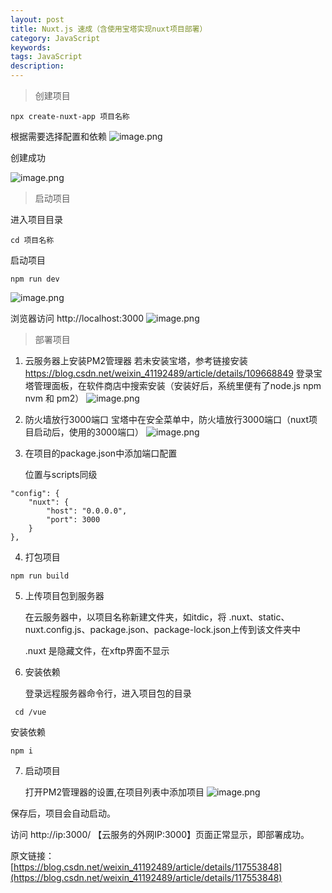 ```yaml
---
layout: post
title: Nuxt.js 速成（含使用宝塔实现nuxt项目部署）
category: JavaScript
keywords: 
tags: JavaScript
description: 
---
```


> 创建项目

```
npx create-nuxt-app 项目名称
```
根据需要选择配置和依赖 
![image.png](https://blog.alonesky.com/storage/article/2021/09/26/Xqeiu0Akn9SJEWznSx5HcoQFQEZLL6eUmSeEv6r7.png)

创建成功

![image.png](https://blog.alonesky.com/storage/article/2021/09/26/xZPMP4cBrToj0V4tpDSPmL9oHkGP3lBENbG4ixWw.png)
> 启动项目

进入项目目录
```
cd 项目名称 
```
启动项目
```
npm run dev
```
![image.png](https://blog.alonesky.com/storage/article/2021/09/26/Ji87KC53fgfwQiMVu4c6aR3lSHwobaBodvNDJxFl.png)

浏览器访问 http://localhost:3000
![image.png](https://blog.alonesky.com/storage/article/2021/09/26/U2Y8rGeyDZRavN10xzvgbEiBTQhYTcYcoimUsc82.png)
> 部署项目

1. 云服务器上安装PM2管理器 
若未安装宝塔，参考链接安装  https://blog.csdn.net/weixin_41192489/article/details/109668849
登录宝塔管理面板，在软件商店中搜索安装（安装好后，系统里便有了node.js  npm nvm 和 pm2）
![image.png](https://blog.alonesky.com/storage/article/2021/09/26/bwPtv9Id7Ud0n70GpqL0cHpeJ6VFFijlPzUGwJfP.png)
2. 防火墙放行3000端口
	宝塔中在安全菜单中，防火墙放行3000端口（nuxt项目启动后，使用的3000端口）
![image.png](https://blog.alonesky.com/storage/article/2021/09/26/oCND006Xjlh1dyDH5EXhbbeplN4BHeTa62yl7DT8.png)
3. 在项目的package.json中添加端口配置

	位置与scripts同级
```
"config": {
    "nuxt": {
        "host": "0.0.0.0",
        "port": 3000
    }
},
```
4. 打包项目
```
npm run build
```
5. 上传项目包到服务器

	在云服务器中，以项目名称新建文件夹，如itdic，将 .nuxt、static、nuxt.config.js、package.json、package-lock.json上传到该文件夹中

	.nuxt 是隐藏文件，在xftp界面不显示

6. 安装依赖

	登录远程服务器命令行，进入项目包的目录
```
 cd /vue
```
安装依赖
```
npm i
```
7. 启动项目

	打开PM2管理器的设置,在项目列表中添加项目
![image.png](https://blog.alonesky.com/storage/article/2021/09/26/yTGSrjJogbLAZqwMsh6PkocaBkZVq0VCgDHHcci8.png)

保存后，项目会自动启动。

访问 http://ip:3000/ 【云服务的外网IP:3000】页面正常显示，即部署成功。

原文链接：[https://blog.csdn.net/weixin_41192489/article/details/117553848](https://blog.csdn.net/weixin_41192489/article/details/117553848)